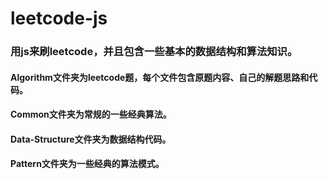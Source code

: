 # leetcode-js
### 用js来刷leetcode，并且包含一些基本的数据结构和算法知识。
#### Algorithm文件夹为leetcode题，每个文件包含原题内容、自己的解题思路和代码。
#### Common文件夹为常规的一些经典算法。
#### Data-Structure文件夹为数据结构代码。
#### Pattern文件夹为一些经典的算法模式。
